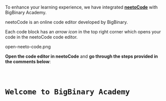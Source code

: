 To enhance your learning experience, we have integrated [**neetoCode**](https://neetocode.com/) with BigBinary Academy.

neetoCode is an online code editor developed by BigBinary.

Each code block has an *arrow icon* in the top right corner
which opens your code in the neetoCode code editor.

<image>open-neeto-code.png</image>

**Open the code editor in neetoCode**
and
**go through the steps provided in the comments below**:

<codeblock language="html" type="lesson">
<code>
<!--
- Sign in with the same Google account
  on both BB Academy and neetoCode.
- As shown in the image above, click on the arrow icon
  to open the code snippets as a new project in your neetoCode
  account, with the lesson name added as the project name.
- Go through the page and familiarize yourself with the HTML Tab view.
-->
<h1>Welcome to BigBinary Academy</h1>
</code>
</codeblock>
